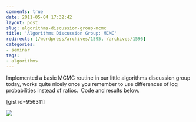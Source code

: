 ```yaml
---
comments: true
date: 2011-05-04 17:32:42
layout: post
slug: algorithms-discussion-group-mcmc
title: 'Algorithms Discussion Group: MCMC'
redirects: [/wordpress/archives/1595, /archives/1595]
categories:
- seminar
tags:
- algorithms
---
```


Implemented a basic MCMC routine in our little algorithms discussion group today, works quite nicely once you remember to use differences of log probabilities instead of ratios.  Code and results below.

[gist id=956311]

![]( http://farm6.staticflickr.com/5103/5688329255_67ba8430ec_o.png )

